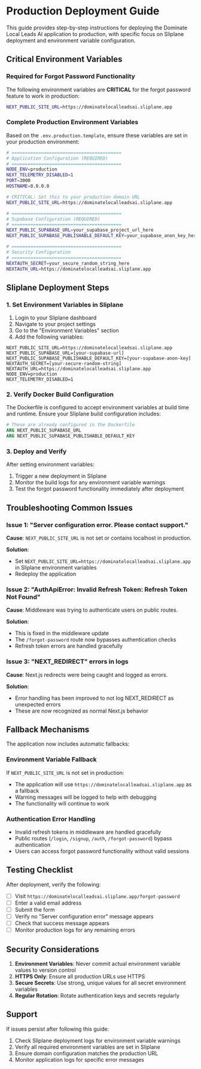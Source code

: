 # Production Deployment Guide

This guide provides step-by-step instructions for deploying the Dominate Local Leads AI application to production, with specific focus on Sliplane deployment and environment variable configuration.

## Critical Environment Variables

### Required for Forgot Password Functionality

The following environment variables are **CRITICAL** for the forgot password feature to work in production:

```bash
NEXT_PUBLIC_SITE_URL=https://dominatelocalleadsai.sliplane.app
```

### Complete Production Environment Variables

Based on the `.env.production.template`, ensure these variables are set in your production environment:

```bash
# =========================================
# Application Configuration (REQUIRED)
# =========================================
NODE_ENV=production
NEXT_TELEMETRY_DISABLED=1
PORT=3000
HOSTNAME=0.0.0.0

# CRITICAL: Set this to your production domain URL
NEXT_PUBLIC_SITE_URL=https://dominatelocalleadsai.sliplane.app

# =========================================
# Supabase Configuration (REQUIRED)
# =========================================
NEXT_PUBLIC_SUPABASE_URL=your_supabase_project_url_here
NEXT_PUBLIC_SUPABASE_PUBLISHABLE_DEFAULT_KEY=your_supabase_anon_key_here

# =========================================
# Security Configuration
# =========================================
NEXTAUTH_SECRET=your_secure_random_string_here
NEXTAUTH_URL=https://dominatelocalleadsai.sliplane.app
```

## Sliplane Deployment Steps

### 1. Set Environment Variables in Sliplane

1. Login to your Sliplane dashboard
2. Navigate to your project settings
3. Go to the "Environment Variables" section
4. Add the following variables:

```
NEXT_PUBLIC_SITE_URL=https://dominatelocalleadsai.sliplane.app
NEXT_PUBLIC_SUPABASE_URL=[your-supabase-url]
NEXT_PUBLIC_SUPABASE_PUBLISHABLE_DEFAULT_KEY=[your-supabase-anon-key]
NEXTAUTH_SECRET=[your-secure-random-string]
NEXTAUTH_URL=https://dominatelocalleadsai.sliplane.app
NODE_ENV=production
NEXT_TELEMETRY_DISABLED=1
```

### 2. Verify Docker Build Configuration

The Dockerfile is configured to accept environment variables at build time and runtime. Ensure your Sliplane build configuration includes:

```dockerfile
# These are already configured in the Dockerfile
ARG NEXT_PUBLIC_SUPABASE_URL
ARG NEXT_PUBLIC_SUPABASE_PUBLISHABLE_DEFAULT_KEY
```

### 3. Deploy and Verify

After setting environment variables:

1. Trigger a new deployment in Sliplane
2. Monitor the build logs for any environment variable warnings
3. Test the forgot password functionality immediately after deployment

## Troubleshooting Common Issues

### Issue 1: "Server configuration error. Please contact support."

**Cause**: `NEXT_PUBLIC_SITE_URL` is not set or contains localhost in production.

**Solution**: 
- Set `NEXT_PUBLIC_SITE_URL=https://dominatelocalleadsai.sliplane.app` in Sliplane environment variables
- Redeploy the application

### Issue 2: "AuthApiError: Invalid Refresh Token: Refresh Token Not Found"

**Cause**: Middleware was trying to authenticate users on public routes.

**Solution**: 
- This is fixed in the middleware update
- The `/forgot-password` route now bypasses authentication checks
- Refresh token errors are handled gracefully

### Issue 3: "NEXT_REDIRECT" errors in logs

**Cause**: Next.js redirects were being caught and logged as errors.

**Solution**: 
- Error handling has been improved to not log NEXT_REDIRECT as unexpected errors
- These are now recognized as normal Next.js behavior

## Fallback Mechanisms

The application now includes automatic fallbacks:

### Environment Variable Fallback
If `NEXT_PUBLIC_SITE_URL` is not set in production:
- The application will use `https://dominatelocalleadsai.sliplane.app` as a fallback
- Warning messages will be logged to help with debugging
- The functionality will continue to work

### Authentication Error Handling
- Invalid refresh tokens in middleware are handled gracefully
- Public routes (`/login`, `/signup`, `/auth`, `/forgot-password`) bypass authentication
- Users can access forgot password functionality without valid sessions

## Testing Checklist

After deployment, verify the following:

- [ ] Visit `https://dominatelocalleadsai.sliplane.app/forgot-password`
- [ ] Enter a valid email address
- [ ] Submit the form
- [ ] Verify no "Server configuration error" message appears
- [ ] Check that success message appears
- [ ] Monitor production logs for any remaining errors

## Security Considerations

1. **Environment Variables**: Never commit actual environment variable values to version control
2. **HTTPS Only**: Ensure all production URLs use HTTPS
3. **Secure Secrets**: Use strong, unique values for all secret environment variables
4. **Regular Rotation**: Rotate authentication keys and secrets regularly

## Support

If issues persist after following this guide:

1. Check Sliplane deployment logs for environment variable warnings
2. Verify all required environment variables are set in Sliplane
3. Ensure domain configuration matches the production URL
4. Monitor application logs for specific error messages